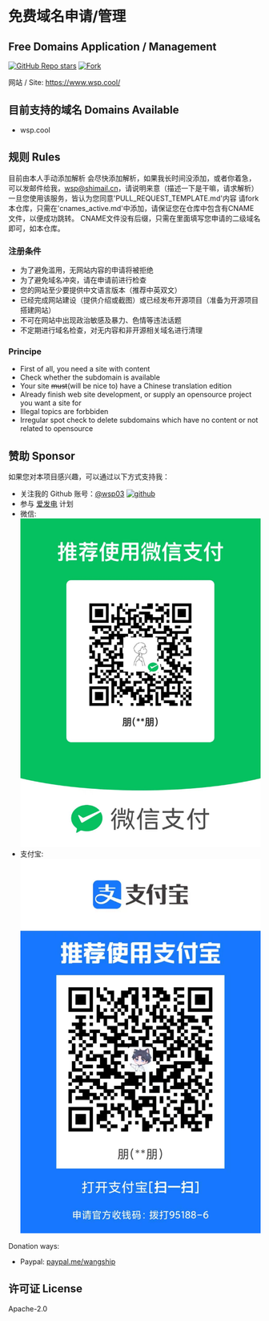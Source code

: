 # 免费域名申请/管理

## Free Domains Application / Management

[![GitHub Repo stars](https://img.shields.io/github/stars/willin/domain?style=social)](https://github.com/willin/domain) [![Fork](https://img.shields.io/github/contributors/willin/domain)](https://github.com/willin/domain/fork)

网站 / Site: <https://www.wsp.cool/>

## 目前支持的域名 Domains Available

- wsp.cool

## 规则 Rules
目前由本人手动添加解析
会尽快添加解析，如果我长时间没添加，或者你着急，可以发邮件给我，[wsp@shimail.cn](mailto:wsp@shimail.cn)，请说明来意（描述一下是干嘛，请求解析）
一旦您使用该服务，皆认为您同意'PULL_REQUEST_TEMPLATE.md'内容
请fork本仓库，只需在'cnames_active.md'中添加，请保证您在仓库中包含有CNAME文件，以便成功跳转。
CNAME文件没有后缀，只需在里面填写您申请的二级域名即可，如本仓库。
### 注册条件

- 为了避免滥用，无网站内容的申请将被拒绝
- 为了避免域名冲突，请在申请前进行检查
- 您的网站至少要提供中文语言版本（推荐中英双文）
- 已经完成网站建设（提供介绍或截图）或已经发布开源项目（准备为开源项目搭建网站）
- 不可在网站中出现政治敏感及暴力、色情等违法话题
- 不定期进行域名检查，对无内容和非开源相关域名进行清理

### Principe

- First of all, you need a site with content
- Check whether the subdomain is available
- Your site ~~must~~(will be nice to) have a Chinese translation edition
- Already finish web site development, or supply an opensource project you want a site for
- Illegal topics are forbbiden
- Irregular spot check to delete subdomains which have no content or not related to opensource



## 赞助 Sponsor

如果您对本项目感兴趣，可以通过以下方式支持我：

- 关注我的 Github 账号：[@wsp03](https://github.com/wsp03) [![github](https://img.shields.io/github/followers/wsp03.svg?style=social&label=Followers)](https://github.com/wsp03)
- 参与 [爱发电](https://afdian.net/a/wsp03) 计划
- 微信: ![微信](/img/wx.jpg)
- 支付宝: ![支付宝](/img/zfb.jpg)

Donation ways:

- Paypal: [paypal.me/wangship](paypal.me/wangship)

## 许可证 License

Apache-2.0
